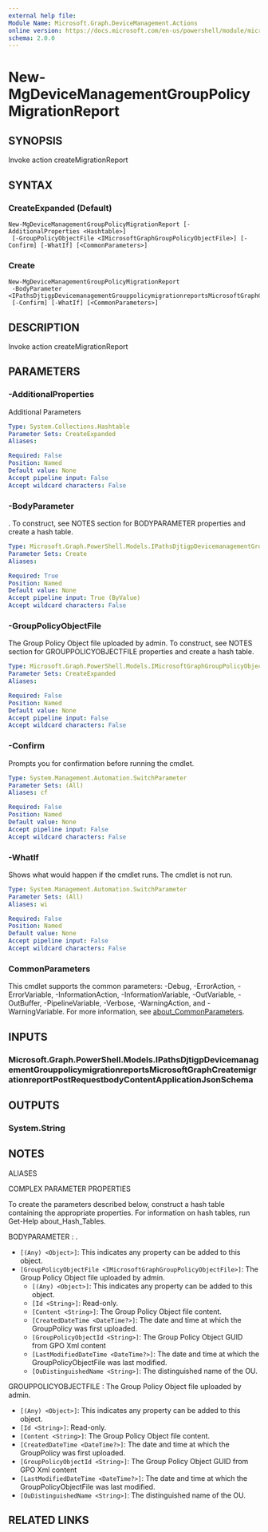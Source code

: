 ```yaml
---
external help file:
Module Name: Microsoft.Graph.DeviceManagement.Actions
online version: https://docs.microsoft.com/en-us/powershell/module/microsoft.graph.devicemanagement.actions/new-mgdevicemanagementgrouppolicymigrationreport
schema: 2.0.0
---
```


# New-MgDeviceManagementGroupPolicyMigrationReport

## SYNOPSIS
Invoke action createMigrationReport

## SYNTAX

### CreateExpanded (Default)
```
New-MgDeviceManagementGroupPolicyMigrationReport [-AdditionalProperties <Hashtable>]
 [-GroupPolicyObjectFile <IMicrosoftGraphGroupPolicyObjectFile>] [-Confirm] [-WhatIf] [<CommonParameters>]
```

### Create
```
New-MgDeviceManagementGroupPolicyMigrationReport
 -BodyParameter <IPathsDjtigpDevicemanagementGrouppolicymigrationreportsMicrosoftGraphCreatemigrationreportPostRequestbodyContentApplicationJsonSchema>
 [-Confirm] [-WhatIf] [<CommonParameters>]
```

## DESCRIPTION
Invoke action createMigrationReport

## PARAMETERS

### -AdditionalProperties
Additional Parameters

```yaml
Type: System.Collections.Hashtable
Parameter Sets: CreateExpanded
Aliases:

Required: False
Position: Named
Default value: None
Accept pipeline input: False
Accept wildcard characters: False
```

### -BodyParameter
.
To construct, see NOTES section for BODYPARAMETER properties and create a hash table.

```yaml
Type: Microsoft.Graph.PowerShell.Models.IPathsDjtigpDevicemanagementGrouppolicymigrationreportsMicrosoftGraphCreatemigrationreportPostRequestbodyContentApplicationJsonSchema
Parameter Sets: Create
Aliases:

Required: True
Position: Named
Default value: None
Accept pipeline input: True (ByValue)
Accept wildcard characters: False
```

### -GroupPolicyObjectFile
The Group Policy Object file uploaded by admin.
To construct, see NOTES section for GROUPPOLICYOBJECTFILE properties and create a hash table.

```yaml
Type: Microsoft.Graph.PowerShell.Models.IMicrosoftGraphGroupPolicyObjectFile
Parameter Sets: CreateExpanded
Aliases:

Required: False
Position: Named
Default value: None
Accept pipeline input: False
Accept wildcard characters: False
```

### -Confirm
Prompts you for confirmation before running the cmdlet.

```yaml
Type: System.Management.Automation.SwitchParameter
Parameter Sets: (All)
Aliases: cf

Required: False
Position: Named
Default value: None
Accept pipeline input: False
Accept wildcard characters: False
```

### -WhatIf
Shows what would happen if the cmdlet runs.
The cmdlet is not run.

```yaml
Type: System.Management.Automation.SwitchParameter
Parameter Sets: (All)
Aliases: wi

Required: False
Position: Named
Default value: None
Accept pipeline input: False
Accept wildcard characters: False
```

### CommonParameters
This cmdlet supports the common parameters: -Debug, -ErrorAction, -ErrorVariable, -InformationAction, -InformationVariable, -OutVariable, -OutBuffer, -PipelineVariable, -Verbose, -WarningAction, and -WarningVariable. For more information, see [about_CommonParameters](http://go.microsoft.com/fwlink/?LinkID=113216).

## INPUTS

### Microsoft.Graph.PowerShell.Models.IPathsDjtigpDevicemanagementGrouppolicymigrationreportsMicrosoftGraphCreatemigrationreportPostRequestbodyContentApplicationJsonSchema

## OUTPUTS

### System.String

## NOTES

ALIASES

COMPLEX PARAMETER PROPERTIES

To create the parameters described below, construct a hash table containing the appropriate properties. For information on hash tables, run Get-Help about_Hash_Tables.


BODYPARAMETER <IPathsDjtigpDevicemanagementGrouppolicymigrationreportsMicrosoftGraphCreatemigrationreportPostRequestbodyContentApplicationJsonSchema>: .
  - `[(Any) <Object>]`: This indicates any property can be added to this object.
  - `[GroupPolicyObjectFile <IMicrosoftGraphGroupPolicyObjectFile>]`: The Group Policy Object file uploaded by admin.
    - `[(Any) <Object>]`: This indicates any property can be added to this object.
    - `[Id <String>]`: Read-only.
    - `[Content <String>]`: The Group Policy Object file content.
    - `[CreatedDateTime <DateTime?>]`: The date and time at which the GroupPolicy was first uploaded.
    - `[GroupPolicyObjectId <String>]`: The Group Policy Object GUID from GPO Xml content
    - `[LastModifiedDateTime <DateTime?>]`: The date and time at which the GroupPolicyObjectFile was last modified.
    - `[OuDistinguishedName <String>]`: The distinguished name of the OU.

GROUPPOLICYOBJECTFILE <IMicrosoftGraphGroupPolicyObjectFile>: The Group Policy Object file uploaded by admin.
  - `[(Any) <Object>]`: This indicates any property can be added to this object.
  - `[Id <String>]`: Read-only.
  - `[Content <String>]`: The Group Policy Object file content.
  - `[CreatedDateTime <DateTime?>]`: The date and time at which the GroupPolicy was first uploaded.
  - `[GroupPolicyObjectId <String>]`: The Group Policy Object GUID from GPO Xml content
  - `[LastModifiedDateTime <DateTime?>]`: The date and time at which the GroupPolicyObjectFile was last modified.
  - `[OuDistinguishedName <String>]`: The distinguished name of the OU.

## RELATED LINKS

